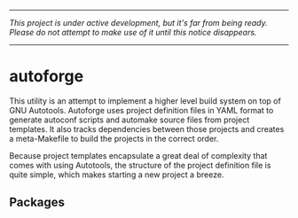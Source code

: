 ----

_This project is under active development, but it's far from being ready.
Please do not attempt to make use of it until this notice disappears._

----

# autoforge

This utility is an attempt to implement a higher level build system on
top of GNU Autotools. Autoforge uses project definition files in YAML
format to generate autoconf scripts and automake source files from
project templates. It also tracks dependencies between those projects
and creates a meta-Makefile to build the projects in the correct order.

Because project templates encapsulate a great deal of complexity that
comes with using Autotools, the structure of the project definition file
is quite simple, which makes starting a new project a breeze.

## Packages
